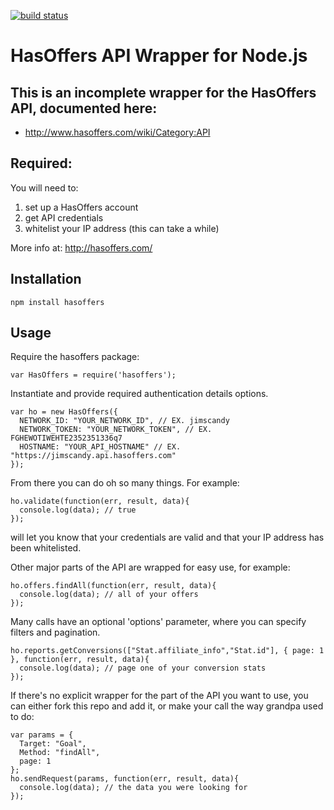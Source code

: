 [![build status](https://secure.travis-ci.org/timisbusy/node-hasoffers.png)](http://travis-ci.org/timisbusy/node-hasoffers)
# HasOffers API Wrapper for Node.js

## This is an incomplete wrapper for the HasOffers API, documented here:

- http://www.hasoffers.com/wiki/Category:API

## Required:

You will need to:

1. set up a HasOffers account
2. get API credentials
3. whitelist your IP address (this can take a while)

More info at: http://hasoffers.com/

## Installation

    npm install hasoffers

## Usage

Require the hasoffers package: 

    var HasOffers = require('hasoffers');

Instantiate and provide required authentication details options. 

    var ho = new HasOffers({
      NETWORK_ID: "YOUR_NETWORK_ID", // EX. jimscandy
      NETWORK_TOKEN: "YOUR_NETWORK_TOKEN", // EX. FGHEWOTIWEHTE2352351336q7
      HOSTNAME: "YOUR_API_HOSTNAME" // EX. "https://jimscandy.api.hasoffers.com"
    });

From there you can do oh so many things. For example:

    ho.validate(function(err, result, data){
      console.log(data); // true
    });

will let you know that your credentials are valid and that your IP address has been whitelisted.

Other major parts of the API are wrapped for easy use, for example:

    ho.offers.findAll(function(err, result, data){
      console.log(data); // all of your offers
    });

Many calls have an optional 'options' parameter, where you can specify filters and pagination.

    ho.reports.getConversions(["Stat.affiliate_info","Stat.id"], { page: 1 }, function(err, result, data){
      console.log(data); // page one of your conversion stats
    });

If there's no explicit wrapper for the part of the API you want to use, you can either fork this repo and add it, or make your call the way grandpa used to do:

    var params = {
      Target: "Goal",
      Method: "findAll",
      page: 1
    };
    ho.sendRequest(params, function(err, result, data){
      console.log(data); // the data you were looking for
    });
